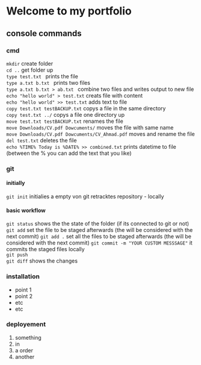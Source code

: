 # Welcome to my portfolio

## console commands

### cmd 
`mkdir` create folder  
`cd ..` get folder up  
`type test.txt ` prints the file  
`type a.txt b.txt ` prints two files  
`type a.txt b.txt > ab.txt ` combine two files and writes output to new file  
`echo "hello world" > test.txt` creats file with content   
`echo "hello world" >> test.txt` adds text to file  
`copy test.txt testBACKUP.txt` copys a file in the same directory    
`copy test.txt ../` copys a file one directory up  
`move test.txt testBACKUP.txt` renames the file    
`move Downloads/CV.pdf Dowcuments/` moves the file with same name  
`move Downloads/CV.pdf Dowcuments/CV_Ahmad.pdf` moves and rename the file   
`del test.txt` deletes the file  
`echo %TIME% Today is %DATE% >> combined.txt` prints datetime to file (between the % you can add the text that you like)    

### git
#### initially
`git init` initialies a empty von git retracktes repository - locally

#### basic workflow
`git status` shows the the state of the folder (if its connected to git or not)  
`git add` set the file to be staged afterwards (the will be considered with the next commit) 
`git add .` set all the files to be staged afterwards (the will be considered with the next commit) 
`git commit -m "YOUR CUSTOM MESSSAGE"` it commits the staged files locally  
`git push`   
`git diff`   shows the changes  


### installation
- point 1
- point 2
- etc
- etc

### deployement
1. something
2. in 
3. a order
4. another